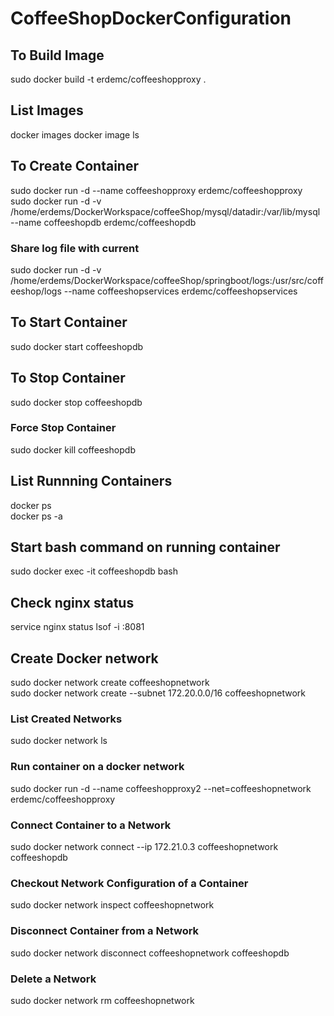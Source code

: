 # CoffeeShopDockerConfiguration

## To Build Image
sudo docker build -t erdemc/coffeeshopproxy .

## List Images
docker images
docker image ls

## To Create Container
sudo docker run -d --name coffeeshopproxy erdemc/coffeeshopproxy<br/>
sudo docker run -d -v /home/erdems/DockerWorkspace/coffeeShop/mysql/datadir:/var/lib/mysql --name coffeeshopdb erdemc/coffeeshopdb

### Share log file with current
sudo docker run -d -v /home/erdems/DockerWorkspace/coffeeShop/springboot/logs:/usr/src/coffeeshop/logs --name coffeeshopservices erdemc/coffeeshopservices

## To Start Container
sudo docker start coffeeshopdb

## To Stop Container
sudo docker stop coffeeshopdb

### Force Stop Container
sudo docker kill coffeeshopdb

## List Runnning Containers
docker ps<br/>
docker ps -a

## Start bash command on running container
sudo docker exec -it coffeeshopdb bash

## Check nginx status
service nginx status
lsof -i :8081

## Create Docker network
sudo docker network create coffeeshopnetwork<br/>
sudo docker network create --subnet 172.20.0.0/16  coffeeshopnetwork<br/>

### List Created Networks
sudo docker network ls

### Run container on a docker network
sudo docker run -d --name coffeeshopproxy2 --net=coffeeshopnetwork erdemc/coffeeshopproxy

### Connect Container to a Network
sudo docker network connect --ip 172.21.0.3 coffeeshopnetwork coffeeshopdb

### Checkout Network Configuration of a Container
sudo docker network inspect coffeeshopnetwork

### Disconnect Container from a Network
sudo docker network disconnect coffeeshopnetwork coffeeshopdb

### Delete a Network
sudo docker network rm coffeeshopnetwork
